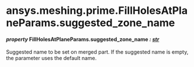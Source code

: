 <a id="ansys-meshing-prime-fillholesatplaneparams-suggested-zone-name"></a>

# ansys.meshing.prime.FillHolesAtPlaneParams.suggested_zone_name

<a id="ansys.meshing.prime.FillHolesAtPlaneParams.suggested_zone_name"></a>

#### *property* FillHolesAtPlaneParams.suggested_zone_name *: [str](https://docs.python.org/3.11/library/stdtypes.html#str)*

Suggested name to be set on merged part. If the suggested name is empty, the parameter uses the default name.

<!-- !! processed by numpydoc !! -->
